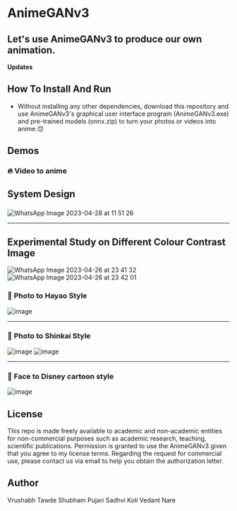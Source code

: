 # AnimeGANv3   
  
## Let's use AnimeGANv3 to produce our own animation.  

**Updates**  


## How To Install And Run

* Without installing any other dependencies, download this repository and use AnimeGANv3's graphical user interface program (AnimeGANv3.exe) and pre-trained models (onnx.zip) to turn your photos or videos into anime.:blush:   


## Demos 
### :fire: Video to anime    
<p>


</p>

## System Design 
###    
<p>

![WhatsApp Image 2023-04-28 at 11 51 26](https://github.com/VrushabhTawde/Anime-GAN-V3-Comparative-Analysis/assets/91945151/adac8e5d-0c55-4ea0-a1b5-e8e45742197b)

</p>
  
____

## Experimental Study on Different Colour Contrast Image

![WhatsApp Image 2023-04-26 at 23 41 32](https://github.com/VrushabhTawde/Anime-GAN-V3-Comparative-Analysis/assets/91945151/6e49eca5-29df-4763-94cb-e3c21b92652d)
![WhatsApp Image 2023-04-26 at 23 42 01](https://github.com/VrushabhTawde/Anime-GAN-V3-Comparative-Analysis/assets/91945151/efe1febb-e592-4dbe-b5e0-be605c380f41)



### :art: Photo to Hayao Style    

![image](https://github.com/VrushabhTawde/Anime-GAN-V3-Comparative-Analysis/assets/91945151/a255656e-deb0-4e8d-a784-9c53f87aa93f)

___

### :art: Photo to Shinkai Style 

![image](https://github.com/VrushabhTawde/Anime-GAN-V3-Comparative-Analysis/assets/91945151/53bbc004-dc19-449a-bcea-cb81d5be1c5b)
![image](https://github.com/VrushabhTawde/Anime-GAN-V3-Comparative-Analysis/assets/91945151/97ba55f1-13d3-4363-8f6b-ebf621a2e5a0)


___    
### :art: Face to Disney cartoon style  
   
![image](https://github.com/VrushabhTawde/Anime-GAN-V3-Comparative-Analysis/assets/91945151/fe8bc607-9217-4cf1-8978-e26fdf62c438)   

      
              




## License  
This repo is made freely available to academic and non-academic entities for non-commercial purposes such as academic research, teaching, scientific publications. Permission is granted to use the AnimeGANv3 given that you agree to my license terms. Regarding the request for commercial use, please contact us via email to help you obtain the authorization letter.    

## Author  
Vrushabh Tawde
Shubham Pujari
Sadhvi Koli
Vedant Nare
    
